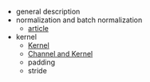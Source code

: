 - general description
- normalization and batch normalization
	- [article](https://towardsdatascience.com/understanding-batch-normalization-for-neural-networks-1cd269786fa6)
- kernel
	- [Kernel](https://medium.com/codex/kernels-filters-in-convolutional-neural-network-cnn-lets-talk-about-them-ee4e94f3319)
	- [Channel and Kernel](https://medium.com/analytics-vidhya/difference-between-channels-and-kernels-in-deep-learning-6db818038a11)
	- padding
	- stride